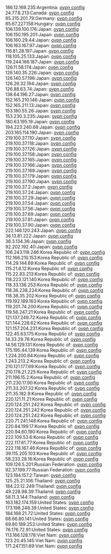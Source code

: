 186.12.169.235:Argentina: [ovpn config](vpn/186_12_169_235.ovpn)  
24.77.8.213:Canada: [ovpn config](vpn/24_77_8_213.ovpn)  
85.215.201.79:Germany: [ovpn config](vpn/85_215_201_79.ovpn)  
85.67.227.158:Hungary: [ovpn config](vpn/85_67_227_158.ovpn)  
106.139.100.176:Japan: [ovpn config](vpn/106_139_100_176.ovpn)  
106.150.195.201:Japan: [ovpn config](vpn/106_150_195_201.ovpn)  
106.160.29.44:Japan: [ovpn config](vpn/106_160_29_44.ovpn)  
106.163.167.97:Japan: [ovpn config](vpn/106_163_167_97.ovpn)  
116.81.28.197:Japan: [ovpn config](vpn/116_81_28_197.ovpn)  
118.105.25.133:Japan: [ovpn config](vpn/118_105_25_133.ovpn)  
119.244.166.187:Japan: [ovpn config](vpn/119_244_166_187.ovpn)  
126.11.58.174:Japan: [ovpn config](vpn/126_11_58_174.ovpn)  
126.140.35.226:Japan: [ovpn config](vpn/126_140_35_226.ovpn)  
126.140.57.196:Japan: [ovpn config](vpn/126_140_57_196.ovpn)  
126.26.32.194:Japan: [ovpn config](vpn/126_26_32_194.ovpn)  
126.88.63.74:Japan: [ovpn config](vpn/126_88_63_74.ovpn)  
138.64.196.27:Japan: [ovpn config](vpn/138_64_196_27.ovpn)  
152.165.210.146:Japan: [ovpn config](vpn/152_165_210_146.ovpn)  
152.165.211.13:Japan: [ovpn config](vpn/152_165_211_13.ovpn)  
153.180.55.26:Japan: [ovpn config](vpn/153_180_55_26.ovpn)  
153.230.3.235:Japan: [ovpn config](vpn/153_230_3_235.ovpn)  
180.63.195.19:Japan: [ovpn config](vpn/180_63_195_19.ovpn)  
194.223.240.68:Japan: [ovpn config](vpn/194_223_240_68.ovpn)  
203.165.114.190:Japan: [ovpn config](vpn/203_165_114_190.ovpn)  
219.100.37.110:Japan: [ovpn config](vpn/219_100_37_110.ovpn)  
219.100.37.118:Japan: [ovpn config](vpn/219_100_37_118.ovpn)  
219.100.37.126:Japan: [ovpn config](vpn/219_100_37_126.ovpn)  
219.100.37.158:Japan: [ovpn config](vpn/219_100_37_158.ovpn)  
219.100.37.165:Japan: [ovpn config](vpn/219_100_37_165.ovpn)  
219.100.37.166:Japan: [ovpn config](vpn/219_100_37_166.ovpn)  
219.100.37.169:Japan: [ovpn config](vpn/219_100_37_169.ovpn)  
219.100.37.179:Japan: [ovpn config](vpn/219_100_37_179.ovpn)  
219.100.37.190:Japan: [ovpn config](vpn/219_100_37_190.ovpn)  
219.100.37.2:Japan: [ovpn config](vpn/219_100_37_2.ovpn)  
219.100.37.24:Japan: [ovpn config](vpn/219_100_37_24.ovpn)  
219.100.37.29:Japan: [ovpn config](vpn/219_100_37_29.ovpn)  
219.100.37.54:Japan: [ovpn config](vpn/219_100_37_54.ovpn)  
219.100.37.56:Japan: [ovpn config](vpn/219_100_37_56.ovpn)  
219.100.37.69:Japan: [ovpn config](vpn/219_100_37_69.ovpn)  
219.100.37.81:Japan: [ovpn config](vpn/219_100_37_81.ovpn)  
219.100.37.90:Japan: [ovpn config](vpn/219_100_37_90.ovpn)  
222.146.120.243:Japan: [ovpn config](vpn/222_146_120_243.ovpn)  
36.13.81.222:Japan: [ovpn config](vpn/36_13_81_222.ovpn)  
36.3.134.36:Japan: [ovpn config](vpn/36_3_134_36.ovpn)  
92.202.192.40:Japan: [ovpn config](vpn/92_202_192_40.ovpn)  
106.243.118.246:Korea Republic of: [ovpn config](vpn/106_243_118_246.ovpn)  
112.166.210.153:Korea Republic of: [ovpn config](vpn/112_166_210_153.ovpn)  
114.29.144.69:Korea Republic of: [ovpn config](vpn/114_29_144_69.ovpn)  
115.21.6.12:Korea Republic of: [ovpn config](vpn/115_21_6_12.ovpn)  
115.22.83.213:Korea Republic of: [ovpn config](vpn/115_22_83_213.ovpn)  
118.223.121.140:Korea Republic of: [ovpn config](vpn/118_223_121_140.ovpn)  
118.33.138.253:Korea Republic of: [ovpn config](vpn/118_33_138_253.ovpn)  
118.36.238.224:Korea Republic of: [ovpn config](vpn/118_36_238_224.ovpn)  
118.38.35.202:Korea Republic of: [ovpn config](vpn/118_38_35_202.ovpn)  
119.192.189.163:Korea Republic of: [ovpn config](vpn/119_192_189_163.ovpn)  
119.201.74.200:Korea Republic of: [ovpn config](vpn/119_201_74_200.ovpn)  
119.56.247.21:Korea Republic of: [ovpn config](vpn/119_56_247_21.ovpn)  
121.137.249.72:Korea Republic of: [ovpn config](vpn/121_137_249_72.ovpn)  
121.144.228.62:Korea Republic of: [ovpn config](vpn/121_144_228_62.ovpn)  
121.157.204.231:Korea Republic of: [ovpn config](vpn/121_157_204_231.ovpn)  
122.45.63.175:Korea Republic of: [ovpn config](vpn/122_45_63_175.ovpn)  
14.33.29.76:Korea Republic of: [ovpn config](vpn/14_33_29_76.ovpn)  
14.56.129.131:Korea Republic of: [ovpn config](vpn/14_56_129_131.ovpn)  
175.195.44.139:Korea Republic of: [ovpn config](vpn/175_195_44_139.ovpn)  
1.224.200.84:Korea Republic of: [ovpn config](vpn/1_224_200_84.ovpn)  
1.243.213.2:Korea Republic of: [ovpn config](vpn/1_243_213_2.ovpn)  
210.121.177.69:Korea Republic of: [ovpn config](vpn/210_121_177_69.ovpn)  
210.178.21.225:Korea Republic of: [ovpn config](vpn/210_178_21_225.ovpn)  
211.196.15.2:Korea Republic of: [ovpn config](vpn/211_196_15_2.ovpn)  
211.230.17.90:Korea Republic of: [ovpn config](vpn/211_230_17_90.ovpn)  
211.33.207.32:Korea Republic of: [ovpn config](vpn/211_33_207_32.ovpn)  
211.35.182.9:Korea Republic of: [ovpn config](vpn/211_35_182_9.ovpn)  
220.121.11.21:Korea Republic of: [ovpn config](vpn/220_121_11_21.ovpn)  
220.124.251.242:Korea Republic of: [ovpn config](vpn/220_124_251_242.ovpn)  
220.124.251.242:Korea Republic of: [ovpn config](vpn/220_124_251_242.ovpn)  
220.124.251.242:Korea Republic of: [ovpn config](vpn/220_124_251_242.ovpn)  
220.71.241.148:Korea Republic of: [ovpn config](vpn/220_71_241_148.ovpn)  
220.84.199.17:Korea Republic of: [ovpn config](vpn/220_84_199_17.ovpn)  
220.94.60.190:Korea Republic of: [ovpn config](vpn/220_94_60_190.ovpn)  
222.109.53.6:Korea Republic of: [ovpn config](vpn/222_109_53_6.ovpn)  
222.117.61.77:Korea Republic of: [ovpn config](vpn/222_117_61_77.ovpn)  
222.118.167.46:Korea Republic of: [ovpn config](vpn/222_118_167_46.ovpn)  
39.115.205.103:Korea Republic of: [ovpn config](vpn/39_115_205_103.ovpn)  
58.233.28.16:Korea Republic of: [ovpn config](vpn/58_233_28_16.ovpn)  
109.126.5.201:Russian Federation: [ovpn config](vpn/109_126_5_201.ovpn)  
92.37.199.77:Russian Federation: [ovpn config](vpn/92_37_199_77.ovpn)  
123.194.157.2:Taiwan: [ovpn config](vpn/123_194_157_2.ovpn)  
125.25.21.106:Thailand: [ovpn config](vpn/125_25_21_106.ovpn)  
184.22.12.249:Thailand: [ovpn config](vpn/184_22_12_249.ovpn)  
49.228.98.39:Thailand: [ovpn config](vpn/49_228_98_39.ovpn)  
58.11.3.144:Thailand: [ovpn config](vpn/58_11_3_144.ovpn)  
163.182.174.159:United States: [ovpn config](vpn/163_182_174_159.ovpn)  
173.198.248.39:United States: [ovpn config](vpn/173_198_248_39.ovpn)  
184.168.21.72:United States: [ovpn config](vpn/184_168_21_72.ovpn)  
68.66.80.141:United States: [ovpn config](vpn/68_66_80_141.ovpn)  
69.80.189.253:United States: [ovpn config](vpn/69_80_189_253.ovpn)  
76.176.72.91:United States: [ovpn config](vpn/76_176_72_91.ovpn)  
113.166.128.178:Viet Nam: [ovpn config](vpn/113_166_128_178.ovpn)  
123.20.45.145:Viet Nam: [ovpn config](vpn/123_20_45_145.ovpn)  
171.247.151.69:Viet Nam: [ovpn config](vpn/171_247_151_69.ovpn)  
